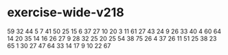 # exercise-wide-v218
59
32
44
5
7
41
50
25
15
6
37
27
10
20
3
11
61
27
43
24
9
26
33
40
4
60
64
14
20
35
14
16
26
27
9
28
32
25
20
25
54
38
75
26
4
37
26
11
51
25
38
23
65
1
30
27
47
64
33
14
17
9
10
22
67
